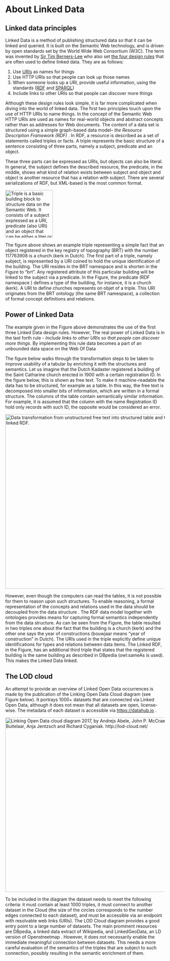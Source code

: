 # About Linked Data

## Linked data principles

Linked Data is a method of publishing structured data so that it can be linked and queried. 
It is built on the Semantic Web technology, and is driven by open standards set by the World 
Wide Web Consortium (W3C). The term was  invented by [Sir Tim Berners-Lee](https://pdfs.semanticscholar.org/566c/1c6bd366b4c9e07fc37eb372771690d5ba31.pdf) who also set [the four 
design rules]((https://www.w3.org/DesignIssues/LinkedData.html)) that are often used to define linked data. They are as follows:

1.	Use [URIs](https://en.wikipedia.org/wiki/Uniform_Resource_Identifier) as names for things
2.	Use HTTP URIs so that people can look up those names
3.	When someone looks up a URI, provide useful information, using the standards 
([RDF](https://www.w3.org/RDF/) and [SPARQL](https://www.w3.org/TR/rdf-sparql-query/))
4.	Include links to other URIs so that people can discover more things


Although these design rules look simple, it is far more complicated when diving into the world of linked 
data. The first two principles touch upon the use of HTTP URIs to name things. In the concept of the 
Semantic Web HTTP URIs are used as names for real-world objects and abstract concepts rather than as 
addresses for Web documents. The content of a data set is structured using a simple graph-based data 
model– *the Resource Description Framework (RDF)* . In RDF, a resource is described as a set of statements 
called triples or facts. A triple represents the basic structure of a sentence consisting of three parts, 
namely a subject, predicate and an object. 

These three parts can be expressed as URIs, but objects can also be literal. In general, the subject 
defines the described resource, the predicate, in the middle, shows what kind of relation exists between 
subject and object and object is another resource that has a relation with subject. There are several 
serializations of RDF, but XML-based is the most common format. 

<img src="/markdown/images/AboutLD1.png" height="150" title="Triple is a basic building block to structure data on the Semantic Web. 
It consists of a subject expressed as a URI, predicate (also URI) and an object 
that can be either a liter or a URI. "/>

The figure above shows an example triple representing a simple fact that an object registered in the key 
registry of topography (BRT) with the number 117763908 is a church (kerk in Dutch). The first part 
of a triple, namely subject, is represented by a URI coined to hold the unique identification of 
the building. The URI resides in the BRT namespace and is shorten in the Figure to “brt”. 
Any registered attribute of this particular building will be linked to the subject via a predicate. 
In the Figure, the predicate (RDF namespace ) defines a type of the building, for instance, 
it is a church (kerk). A URI to define churches represents on objet of a triple. 
This URI originates from the BRT ontology (the same BRT namespace), a collection of 
formal concept definitions and relations. 


## Power of Linked Data


The example given in the Figure above demonstrates the use of the first three Linked Data design rules. However, 
The real power of Linked Data is in the last forth rule - *Include links to other URIs so that people can discover more things*. 
By implementing this rule data becomes a part of an unbounded data space on the Web Of Data

The figure below walks through the transformation steps to be taken to improve usability of a tabular by enriching it with the structures and semantics. 
Let us imagine that the Dutch Kadaster registered a building 
of the Saint Catharine church erected in 1900 with a certain registration ID. In the figure below, this is shown as free text. 
To make it machine-readable the data has to be structured, for example as a table. In this way, the free text is decomposed 
into smaller bits of information, which are written in a formal structure. The columns of the table contain semantically 
similar information. For example, it is assumed that the column with the name Registration ID hold only records with such ID, 
the opposite would be considered an error. 

<img src="/markdown/images/AboutLD2.png" height="550" title="Data transformation from unstructured free text into structured table and to linked RDF."/>

However, even though the computers can read the tables, it is not possible for them to reason upon such structures. 
To enable reasoning, a formal representation of the concepts and relations used in the data should be decoupled from 
the data structure . The RDF data model together with ontologies provides means for capturing formal semantics independently 
from the data structure. As can be seen from the Figure, the table resulted in two triples one about the fact that the building 
is a church (kerk) and the other one says the year of constructions (bouwjaar means “year of construction” in Dutch). 
The URIs used in the triple explicitly define unique identifications for types and relations between data items. 
The Linked RDF, in the Figure, has an additional third triple that states that the registered building is the 
same building as described in DBpedia  (owl:sameAs is used). This makes the Linked Data linked.


## The LOD cloud


An attempt to provide an overview of Linked Open Data occurrences is made by the publication of the Linking Open Data Cloud diagram (see Figure below). 
It portrays 1000+ datasets that are connected via Linked Open Data, although it does not mean that all datasets are open, license-wise. 
The metadata of each dataset is accessible via https://datahub.io . 

<img src="http://lod-cloud.net/versions/2017-08-22/lod.svg" height="550" title="Linking Open Data cloud diagram 2017, by Andrejs Abele, John P. McCrae, Paul Buitelaar, Anja Jentzsch and Richard Cyganiak. http://lod-cloud.net/"/>

To be included in the diagram the dataset needs to meet the following criteria: it must contain at least 1000 triples, 
it must connect to another dataset in the Cloud (the size of the circles corresponds to the number edges connected to each dataset),
 and must be accessible via an endpoint with resolvable web links (URIs). The LOD Cloud diagram provides a good entry point to a large number of datasets. 
 The main prominent resources are DBpedia, a linked data extract of Wikipedia, and LinkedGeoData, an LD version of Openstreetmap . 
 However, it does not necessarily enable the immediate meaningful connection between datasets. This needs a more careful evaluation of the semantics 
 of the triples that are subject to such connection, possibly resulting in the semantic enrichment of them.